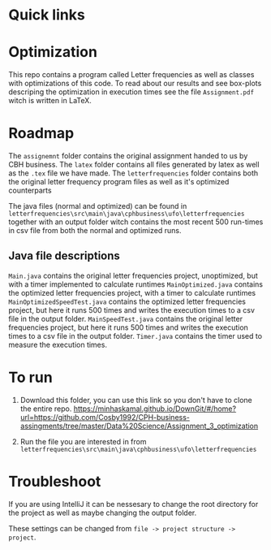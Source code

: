 # Quick links 
[Assignment written in latex]: https://github.com/Cosby1992/CPH-business-assingments/blob/master/Data%20Science/Assignment_3_optimization/Assignment.pdf

[Folder with java files]: https://github.com/Cosby1992/CPH-business-assingments/tree/master/Data%20Science/Assignment_3_optimization/letterfrequencies/src/main/java/cphbusiness/ufo/letterfrequencies

[Assignment from CBH business]: https://github.com/Cosby1992/CPH-business-assingments/blob/master/Data%20Science/Assignment_3_optimization/assignment/assignment-03.pdf

# Optimization
This repo contains a program called Letter frequencies as well as classes with optimizations of this code. 
To read about our results and see box-plots descriping the optimization in execution times see the file ```Assignment.pdf``` witch is written in LaTeX. 

# Roadmap
The ```assignemnt``` folder contains the original assignment handed to us by CBH business. 
The ```latex``` folder contains all files generated by latex as well as the ```.tex``` file we have made. 
The ```letterfrequencies``` folder contains both the original letter frequency program files as well as it's optimized counterparts

The java files (normal and optimized) can be found in ```letterfrequencies\src\main\java\cphbusiness\ufo\letterfrequencies``` together with an output folder witch contains the most recent 500 run-times in csv file from both the normal and optimized runs.

## Java file descriptions
```Main.java``` contains the original letter frequencies project, unoptimized, but with a timer implemented to calculate runtimes
```MainOptimized.java``` contains the optimized letter frequencies project, with a timer to calculate runtimes
```MainOptimizedSpeedTest.java``` contains the optimized letter frequencies project, but here it runs 500 times and writes the execution times to a csv file in the output folder. 
```MainSpeedTest.java``` contains the original letter frequencies project, but here it runs 500 times and writes the execution times to a csv file in the output folder. 
```Timer.java``` contains the timer used to measure the execution times. 

# To run
1. Download this folder, you can use this link so you don't have to clone the entire repo. https://minhaskamal.github.io/DownGit/#/home?url=https://github.com/Cosby1992/CPH-business-assingments/tree/master/Data%20Science/Assignment_3_optimization 

2. Run the file you are interested in from ```letterfrequencies\src\main\java\cphbusiness\ufo\letterfrequencies```

# Troubleshoot
If you are using IntelliJ it can be nessesary to change the root directory for the project as well as maybe changing the output folder. 

These settings can be changed from ```file -> project structure -> project```.
